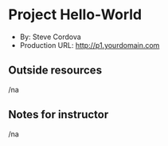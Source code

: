 # Project Hello-World   
+ By: Steve Cordova
+ Production URL: <http://p1.yourdomain.com>

## Outside resources
/na
## Notes for instructor
/na
